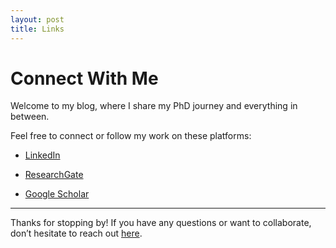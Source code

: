```yaml
---
layout: post
title: Links
---
```


# Connect With Me

Welcome to my blog, where I share my PhD journey and everything in between.

Feel free to connect or follow my work on these platforms:

- [LinkedIn](https://www.linkedin.com/in/ayukaryana/)  

- [ResearchGate](https://www.researchgate.net/profile/Nur-Ayukaryana/)  

- [Google Scholar](https://scholar.google.com/citations?user=Zq8uPIEAAAAJ&hl=en)  

---

Thanks for stopping by! If you have any questions or want to collaborate, don’t hesitate to reach out [here](mailto:hey.ayukaryana@gmail.com).
